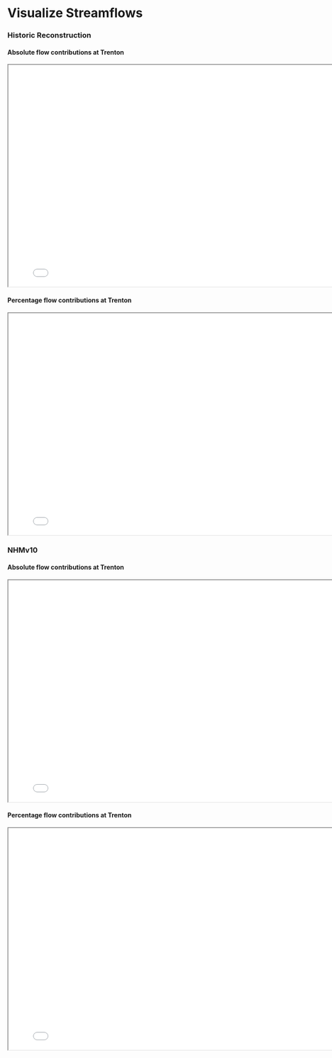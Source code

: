 # Visualize Streamflows

### Historic Reconstruction

#### Absolute flow contributions at Trenton

<iframe id="serviceFrameSend" src="../../_images/obs_pub_streamflow_stack_absolute.html" height = "500" width = "800" title = "Absolute flow contributions at Trenton"></iframe>

#### Percentage flow contributions at Trenton

<iframe id="serviceFrameSend" src="../../_images/obs_pub_streamflow_stack_percent.html" height = "500" width = "800" title = "Percentage flow contributions at Trenton"></iframe>


### NHMv10

#### Absolute flow contributions at Trenton
<iframe id="serviceFrameSend" src="../../_images/nhmv10_streamflow_stack_absolute.html" height = "500" width = "800" title = "Absolute flow contributions at Trenton"></iframe>


#### Percentage flow contributions at Trenton
<iframe id="serviceFrameSend" src="../../_images/nhmv10_streamflow_stack_percent.html" height = "500" width = "800" title = "Percentage flow contributions at Trenton"></iframe>
